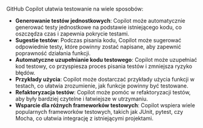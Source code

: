 GitHub Copilot ułatwia testowanie na wiele sposobów:

- **Generowanie testów jednostkowych**: Copilot może automatycznie generować testy jednostkowe na podstawie istniejącego kodu, co oszczędza czas i zapewnia pokrycie testami.
- **Sugestie testów**: Podczas pisania kodu, Copilot może sugerować odpowiednie testy, które powinny zostać napisane, aby zapewnić poprawność działania funkcji.
- **Automatyczne uzupełnianie kodu testowego**: Copilot może uzupełniać kod testowy, co przyspiesza proces pisania testów i zmniejsza ryzyko błędów.
- **Przykłady użycia**: Copilot może dostarczać przykłady użycia funkcji w testach, co ułatwia zrozumienie, jak funkcje powinny być testowane.
- **Refaktoryzacja testów**: Copilot może pomóc w refaktoryzacji testów, aby były bardziej czytelne i łatwiejsze w utrzymaniu.
- **Wsparcie dla różnych frameworków testowych**: Copilot wspiera wiele popularnych frameworków testowych, takich jak JUnit, pytest, czy Mocha, co ułatwia integrację z istniejącymi projektami.
